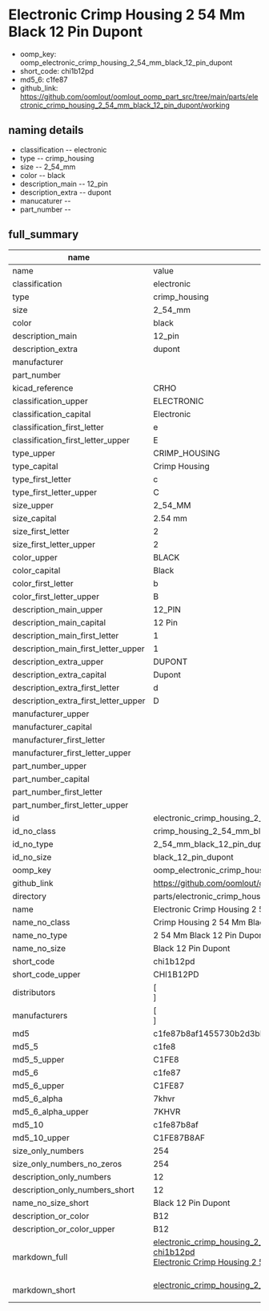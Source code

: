 # Electronic Crimp Housing 2 54 Mm Black 12 Pin Dupont

  
* oomp_key: oomp_electronic_crimp_housing_2_54_mm_black_12_pin_dupont 
* short_code: chi1b12pd
* md5_6: c1fe87  
* github_link: https://github.com/oomlout/oomlout_oomp_part_src/tree/main/parts/electronic_crimp_housing_2_54_mm_black_12_pin_dupont/working  
## naming details
* classification -- electronic
* type -- crimp_housing
* size -- 2_54_mm
* color -- black
* description_main -- 12_pin
* description_extra -- dupont
* manucaturer -- 
* part_number -- 





## full_summary
| name | value | 
| --- | --- | 
| name | value | 
| classification | electronic | 
| type | crimp_housing | 
| size | 2_54_mm | 
| color | black | 
| description_main | 12_pin | 
| description_extra | dupont | 
| manufacturer |  | 
| part_number |  | 
| kicad_reference | CRHO | 
| classification_upper | ELECTRONIC | 
| classification_capital | Electronic | 
| classification_first_letter | e | 
| classification_first_letter_upper | E | 
| type_upper | CRIMP_HOUSING | 
| type_capital | Crimp Housing | 
| type_first_letter | c | 
| type_first_letter_upper | C | 
| size_upper | 2_54_MM | 
| size_capital | 2.54 mm | 
| size_first_letter | 2 | 
| size_first_letter_upper | 2 | 
| color_upper | BLACK | 
| color_capital | Black | 
| color_first_letter | b | 
| color_first_letter_upper | B | 
| description_main_upper | 12_PIN | 
| description_main_capital | 12 Pin | 
| description_main_first_letter | 1 | 
| description_main_first_letter_upper | 1 | 
| description_extra_upper | DUPONT | 
| description_extra_capital | Dupont | 
| description_extra_first_letter | d | 
| description_extra_first_letter_upper | D | 
| manufacturer_upper |  | 
| manufacturer_capital |  | 
| manufacturer_first_letter |  | 
| manufacturer_first_letter_upper |  | 
| part_number_upper |  | 
| part_number_capital |  | 
| part_number_first_letter |  | 
| part_number_first_letter_upper |  | 
| id | electronic_crimp_housing_2_54_mm_black_12_pin_dupont | 
| id_no_class | crimp_housing_2_54_mm_black_12_pin_dupont | 
| id_no_type | 2_54_mm_black_12_pin_dupont | 
| id_no_size | black_12_pin_dupont | 
| oomp_key | oomp_electronic_crimp_housing_2_54_mm_black_12_pin_dupont | 
| github_link | https://github.com/oomlout/oomlout_oomp_part_src/tree/main/parts/electronic_crimp_housing_2_54_mm_black_12_pin_dupont/working | 
| directory | parts/electronic_crimp_housing_2_54_mm_black_12_pin_dupont | 
| name | Electronic Crimp Housing 2 54 Mm Black 12 Pin Dupont | 
| name_no_class | Crimp Housing 2 54 Mm Black 12 Pin Dupont | 
| name_no_type | 2 54 Mm Black 12 Pin Dupont | 
| name_no_size | Black 12 Pin Dupont | 
| short_code | chi1b12pd | 
| short_code_upper | CHI1B12PD | 
| distributors | [<br>] | 
| manufacturers | [<br>] | 
| md5 | c1fe87b8af1455730b2d3bb41084b05c | 
| md5_5 | c1fe8 | 
| md5_5_upper | C1FE8 | 
| md5_6 | c1fe87 | 
| md5_6_upper | C1FE87 | 
| md5_6_alpha | 7khvr | 
| md5_6_alpha_upper | 7KHVR | 
| md5_10 | c1fe87b8af | 
| md5_10_upper | C1FE87B8AF | 
| size_only_numbers | 254 | 
| size_only_numbers_no_zeros | 254 | 
| description_only_numbers | 12 | 
| description_only_numbers_short | 12 | 
| name_no_size_short | Black 12 Pin Dupont | 
| description_or_color | B12 | 
| description_or_color_upper | B12 | 
| markdown_full | [electronic_crimp_housing_2_54_mm_black_12_pin_dupont](https://github.com/oomlout/oomlout_oomp_part_src/tree/main/parts/electronic_crimp_housing_2_54_mm_black_12_pin_dupont/working)<br>[chi1b12pd](https://github.com/oomlout/oomlout_oomp_part_src/tree/main/parts/electronic_crimp_housing_2_54_mm_black_12_pin_dupont/working)<br>[Electronic Crimp Housing 2 54 Mm Black 12 Pin Dupont](https://github.com/oomlout/oomlout_oomp_part_src/tree/main/parts/electronic_crimp_housing_2_54_mm_black_12_pin_dupont/working)<br><br> | 
| markdown_short | [electronic_crimp_housing_2_54_mm_black_12_pin_dupont](https://github.com/oomlout/oomlout_oomp_part_src/tree/main/parts/electronic_crimp_housing_2_54_mm_black_12_pin_dupont/working)<br><br> | 
